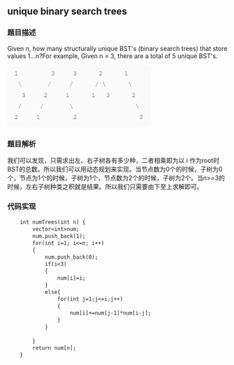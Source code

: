 ﻿## unique binary search trees

### 题目描述


Given n, how many structurally unique BST's (binary search trees) that store values 1...n?For example,
Given n = 3, there are a total of 5 unique BST's.   

![](assets/sametree.png)

   
### 题目解析

我们可以发现，只需求出左、右子树各有多少种，二者相乘即为以 i 作为root时BST的总数。所以我们可以用动态规划来实现。当节点数为0个的时候，子树为0个，节点为1个的时候，子树为1个，节点数为2个的时候，子树为2个。当n>=3的时候，左右子树种类之积就是结果。所以我们只需要由下至上求解即可。
### 代码实现

```
    int numTrees(int n) {
        vector<int>num;
        num.push_back(1);
        for(int i=1; i<=n; i++)
        {
            num.push_back(0);
            if(i<3)
            {
                num[i]=i;
            }
            else{
                for(int j=1;j<=i;j++)
                {
                    num[i]+=num[j-1]*num[i-j];
                }
            }
                
        }
        return num[n];
    }
```
